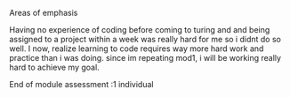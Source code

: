 Areas of emphasis

Having no experience of coding before coming to turing and and being assigned to a
project within a week was really hard for me so i didnt do so well. I now, realize learning to code requires way more hard work and practice than i was doing. since im repeating mod1, i will be working really  hard to achieve my goal.


End of module assessment :1
individual
